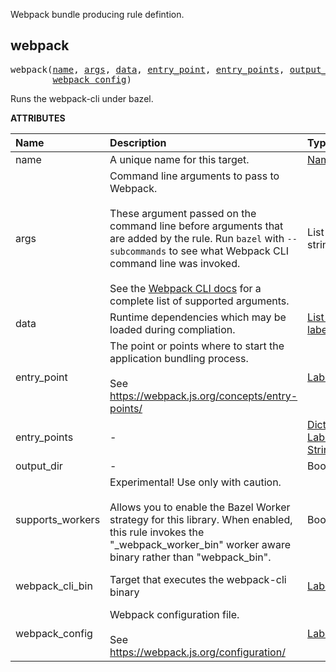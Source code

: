 <!-- Generated with Stardoc: http://skydoc.bazel.build -->

Webpack bundle producing rule defintion.

<a id="#webpack"></a>

## webpack

<pre>
webpack(<a href="#webpack-name">name</a>, <a href="#webpack-args">args</a>, <a href="#webpack-data">data</a>, <a href="#webpack-entry_point">entry_point</a>, <a href="#webpack-entry_points">entry_points</a>, <a href="#webpack-output_dir">output_dir</a>, <a href="#webpack-supports_workers">supports_workers</a>, <a href="#webpack-webpack_cli_bin">webpack_cli_bin</a>,
        <a href="#webpack-webpack_config">webpack_config</a>)
</pre>

Runs the webpack-cli under bazel.

**ATTRIBUTES**


| Name  | Description | Type | Mandatory | Default |
| :------------- | :------------- | :------------- | :------------- | :------------- |
| <a id="webpack-name"></a>name |  A unique name for this target.   | <a href="https://bazel.build/docs/build-ref.html#name">Name</a> | required |  |
| <a id="webpack-args"></a>args |  Command line arguments to pass to Webpack.<br><br>These argument passed on the command line before arguments that are added by the rule. Run <code>bazel</code> with <code>--subcommands</code> to see what Webpack CLI command line was invoked.<br><br>See the [Webpack CLI docs](https://webpack.js.org/api/cli/) for a complete list of supported arguments.   | List of strings | optional | [] |
| <a id="webpack-data"></a>data |  Runtime dependencies which may be loaded during compliation.   | <a href="https://bazel.build/docs/build-ref.html#labels">List of labels</a> | optional | [] |
| <a id="webpack-entry_point"></a>entry_point |  The point or points where to start the application bundling process.<br><br>See https://webpack.js.org/concepts/entry-points/   | <a href="https://bazel.build/docs/build-ref.html#labels">Label</a> | optional | None |
| <a id="webpack-entry_points"></a>entry_points |  -   | <a href="https://bazel.build/docs/skylark/lib/dict.html">Dictionary: Label -> String</a> | optional | {} |
| <a id="webpack-output_dir"></a>output_dir |  -   | Boolean | optional | False |
| <a id="webpack-supports_workers"></a>supports_workers |  Experimental! Use only with caution.<br><br>Allows you to enable the Bazel Worker strategy for this library. When enabled, this rule invokes the "_webpack_worker_bin" worker aware binary rather than "webpack_bin".   | Boolean | optional | False |
| <a id="webpack-webpack_cli_bin"></a>webpack_cli_bin |  Target that executes the webpack-cli binary   | <a href="https://bazel.build/docs/build-ref.html#labels">Label</a> | optional | //webpack-cli/bin:webpack-cli |
| <a id="webpack-webpack_config"></a>webpack_config |  Webpack configuration file.<br><br>See https://webpack.js.org/configuration/   | <a href="https://bazel.build/docs/build-ref.html#labels">Label</a> | required |  |


